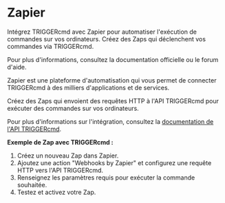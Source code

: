 # Zapier

Intégrez TRIGGERcmd avec Zapier pour automatiser l'exécution de commandes sur vos ordinateurs. Créez des Zaps qui déclenchent vos commandes via TRIGGERcmd.

Pour plus d'informations, consultez la documentation officielle ou le forum d'aide.

Zapier est une plateforme d'automatisation qui vous permet de connecter TRIGGERcmd à des milliers d'applications et de services.

Créez des Zaps qui envoient des requêtes HTTP à l'API TRIGGERcmd pour exécuter des commandes sur vos ordinateurs.

Pour plus d'informations sur l'intégration, consultez la [documentation de l'API TRIGGERcmd](./API/TriggerCommand.md).

**Exemple de Zap avec TRIGGERcmd :**

1. Créez un nouveau Zap dans Zapier.
2. Ajoutez une action "Webhooks by Zapier" et configurez une requête HTTP vers l'API TRIGGERcmd.
3. Renseignez les paramètres requis pour exécuter la commande souhaitée.
4. Testez et activez votre Zap.
